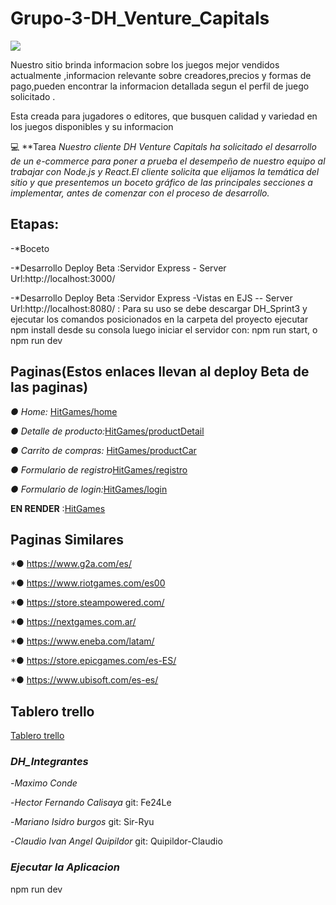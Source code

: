 

# **Grupo-3-DH_Venture_Capitals**

![](https://github.com/Sir-Ryu/Grupo-3-HitGames/blob/main/desings/logo_sprint1.png)


Nuestro sitio brinda informacion sobre los juegos mejor vendidos actualmente ,informacion relevante sobre creadores,precios y formas de pago,pueden encontrar la informacion detallada segun el perfil de juego solicitado .

  Esta creada para jugadores o editores, que busquen calidad y variedad en los juegos disponibles y su informacion

💻 
**Tarea
_Nuestro cliente DH Venture Capitals ha solicitado el desarrollo de un e-commerce para poner a prueba el desempeño de nuestro equipo al trabajar con Node.js y React.El cliente solicita que elijamos la temática del sitio
y que presentemos un boceto gráfico de las principales secciones a implementar, antes de comenzar con el proceso de desarrollo._


## **Etapas:**

-*Boceto

-*Desarrollo Deploy Beta :Servidor Express  - Server Url:http://localhost:3000/

-*Desarrollo Deploy Beta :Servidor Express -Vistas en EJS -- Server Url:http://localhost:8080/  : Para su uso  se debe descargar  DH_Sprint3   y ejecutar los comandos posicionados en la carpeta del proyecto ejecutar npm install desde su  consola
luego iniciar el servidor  con:
                      npm run start, o   npm run dev

## **Paginas(Estos enlaces llevan al deploy Beta de las paginas)**

*● Home:* [HitGames/home](https://fe24le.github.io/Grupo-3-DH_Venture_Capitals/)

*● Detalle de producto:*[HitGames/productDetail](https://fe24le.github.io/Grupo-3-DH_Venture_Capitals/productDetail.html)

*● Carrito de compras:* [HitGames/productCar](https://fe24le.github.io/Grupo-3-DH_Venture_Capitals/views/productCart.html)

*● Formulario de registro*[HitGames/registro](https://fe24le.github.io/Grupo-3-DH_Venture_Capitals/registro.html)

*● Formulario de login:*[HitGames/login](https://fe24le.github.io/Grupo-3-DH_Venture_Capitals/login.html)

**EN RENDER** :[HitGames](https://hitgames.onrender.com/)

## **Paginas Similares**

*● https://www.g2a.com/es/

*● https://www.riotgames.com/es00

*● https://store.steampowered.com/

*● https://nextgames.com.ar/

*● https://www.eneba.com/latam/

*● https://store.epicgames.com/es-ES/

*● https://www.ubisoft.com/es-es/

## **Tablero trello**

 [Tablero trello](https://trello.com/b/4bt3QZLe/proyecto-dh-grupo-3)


### *DH_Integrantes* 

-*Maximo Conde*  

-*Hector Fernando Calisaya*   git:  Fe24Le 

-*Mariano Isidro burgos*   git:  Sir-Ryu

-*Claudio Ivan Angel Quipildor*   git:  Quipildor-Claudio


### *Ejecutar la Aplicacion*

npm run dev




